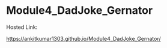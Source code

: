 # Module4_DadJoke_Gernator

Hosted Link:


https://ankitkumar1303.github.io/Module4_DadJoke_Gernator/
